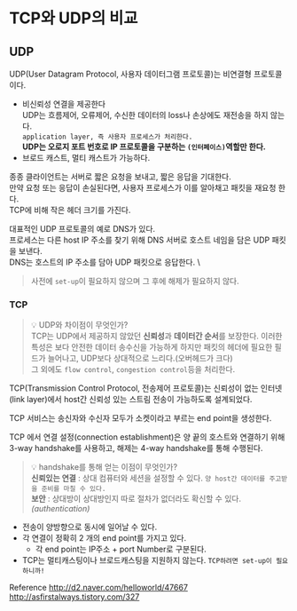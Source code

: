 # TCP와 UDP의 비교
## UDP
UDP(User Datagram Protocol, 사용자 데이터그램 프로토콜)는 비연결형 프로토콜 이다.
- 비신뢰성 연결을 제공한다\
  UDP는 흐름제어, 오류제어, 수신한 데이터의 loss나 손상에도 재전송을 하지 않는다.\
`application layer, 즉 사용자 프로세스가 처리한다.`\
  **UDP는 오로지 포트 번호로 IP 프로토콜을 구분하는 `(인터페이스)`역할만 한다.**
- 브로드 캐스트, 멀티 캐스트가 가능하다.

종종 클라이언트는 서버로 짧은 요청을 보내고, 짧은 응답을 기대한다. \
만약 요청 또는 응답이 손실된다면, 사용자 프로세스가 이를 알아채고 패킷을 재요청 한다. \
TCP에 비해 작은 헤더 크기를 가진다.

대표적인 UDP 프로토콜의 예로 DNS가 있다. \
프로세스는 다른 host IP 주소를 찾기 위해 DNS 서버로 호스트 네임을 담은 UDP 패킷을 보낸다. \
DNS는 호스트의 IP 주소를 담아 UDP 패킷으로 응답한다. \
> 사전에 `set-up`이 필요하지 않으며 그 후에 해제가 필요하지 않다.


### TCP
> 💡 UDP와 차이점이 무엇인가?\
> TCP는 UDP에서 제공하지 않았던 **신뢰성**과 **데이터간 순서**를 보장한다.
이러한 특성은 보다 안전한 데이터 송수신을 가능하게 하지만 패킷의 헤더에 필요한 필드가 늘어나고, UDP보다 상대적으로 느리다.(오버헤드가 크다)\
> 그 외에도 `flow control`, `congestion control`등을 처리한다.

TCP(Transmission Control Protocol, 전송제어 프로토콜)는 신뢰성이 없는 인터넷(link layer)에서 host간 신뢰성 있는 스트림 전송이 가능하도록 설계되었다.

TCP 서비스는 송신자와 수신자 모두가 소켓이라고 부르는 end point을 생성한다.

TCP 에서 연결 설정(connection establishment)은 양 끝의 호스트와 연결하기 위해 3-way handshake를 사용하고, 해제는 4-way handshake를 통해 수행된다.
> 💡 handshake를 통해 얻는 이점이 무엇인가?\
**신뢰있는 연결** : 상대 컴퓨터와 세션을 설정할 수 있다. `양 host간 데이터를 주고받을 준비를 마칠 수 있다.`\
**보안** : 상대방이 상대방인지 따로 절차가 없더라도 확신할 수 있다._(authentication)_

- 전송이 양방향으로 동시에 일어날 수 있다.
- 각 연결이 정확히 2 개의 end point를 가지고 있다.
    - 각 end point는 IP주소 + port Number로 구분된다.
- TCP는 멀티캐스팅이나 브로드캐스팅을 지원하지 않는다. `TCP하려면 set-up이 필요하니까!`

Reference
http://d2.naver.com/helloworld/47667
http://asfirstalways.tistory.com/327